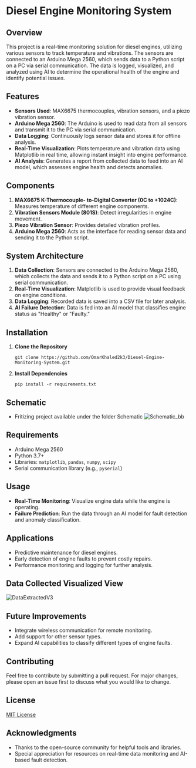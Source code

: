 
# Diesel Engine Monitoring System

## Overview
This project is a real-time monitoring solution for diesel engines, utilizing various sensors to track temperature and vibrations. The sensors are connected to an Arduino Mega 2560, which sends data to a Python script on a PC via serial communication. The data is logged, visualized, and analyzed using AI to determine the operational health of the engine and identify potential issues.

## Features
- **Sensors Used**: MAX6675 thermocouples, vibration sensors, and a piezo vibration sensor.
- **Arduino Mega 2560**: The Arduino is used to read data from all sensors and transmit it to the PC via serial communication.
- **Data Logging**: Continuously logs sensor data and stores it for offline analysis.
- **Real-Time Visualization**: Plots temperature and vibration data using Matplotlib in real time, allowing instant insight into engine performance.
- **AI Analysis**: Generates a report from collected data to feed into an AI model, which assesses engine health and detects anomalies.

## Components
1. **MAX6675 K-Thermocouple- to-Digital Converter (0C to +1024C)**: Measures temperature of different engine components.
2. **Vibration Sensors Module (801S)**: Detect irregularities in engine movement.
3. **Piezo Vibration Sensor**: Provides detailed vibration profiles.
4. **Arduino Mega 2560**: Acts as the interface for reading sensor data and sending it to the Python script.

## System Architecture
1. **Data Collection**: Sensors are connected to the Arduino Mega 2560, which collects the data and sends it to a Python script on a PC using serial communication.
2. **Real-Time Visualization**: Matplotlib is used to provide visual feedback on engine conditions.
3. **Data Logging**: Recorded data is saved into a CSV file for later analysis.
4. **AI Failure Detection**: Data is fed into an AI model that classifies engine status as "Healthy" or "Faulty."

## Installation
1. **Clone the Repository**
   ```
   git clone https://github.com/OmarKhaled2k3/Diesel-Engine-Monitoring-System.git
   ```
2. **Install Dependencies**
   ```
   pip install -r requirements.txt
   ```
## Schematic
- Fritizing project available under the folder Schematic
![Schematic_bb](https://github.com/user-attachments/assets/d5601a30-e711-4dda-805a-71bf78858b3d)

## Requirements
- Arduino Mega 2560
- Python 3.7+
- Libraries: `matplotlib`, `pandas`, `numpy`, `scipy`
- Serial communication library (e.g., `pyserial`)

## Usage
- **Real-Time Monitoring**: Visualize engine data while the engine is operating.
- **Failure Prediction**: Run the data through an AI model for fault detection and anomaly classification.

## Applications
- Predictive maintenance for diesel engines.
- Early detection of engine faults to prevent costly repairs.
- Performance monitoring and logging for further analysis.

## Data Collected Visualized View
![DataExtractedV3](https://github.com/user-attachments/assets/21bc4b03-f582-4edb-b49b-c7234a4c174f)

## Future Improvements
- Integrate wireless communication for remote monitoring.
- Add support for other sensor types.
- Expand AI capabilities to classify different types of engine faults.

## Contributing
Feel free to contribute by submitting a pull request. For major changes, please open an issue first to discuss what you would like to change.

## License
[MIT License](LICENSE)

## Acknowledgments
- Thanks to the open-source community for helpful tools and libraries.
- Special appreciation for resources on real-time data monitoring and AI-based fault detection.
